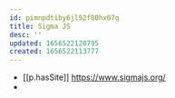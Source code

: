 ```yaml
---
id: pimnpdtiby6jl92f80hx07q
title: Sigma JS
desc: ''
updated: 1656522120795
created: 1656522113777
---
```


- [[p.hasSite]] https://www.sigmajs.org/
- 

